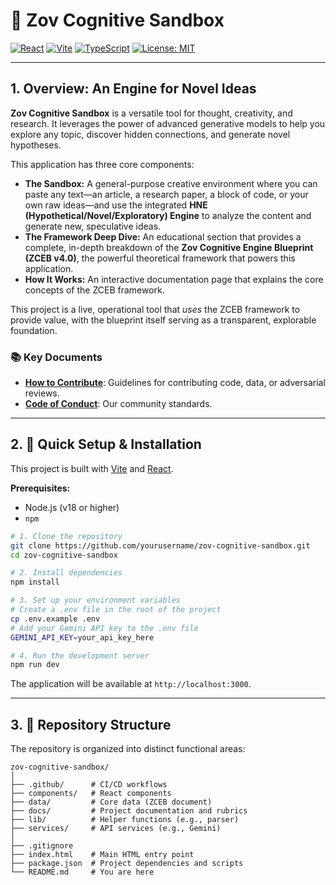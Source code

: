 # 🧠 Zov Cognitive Sandbox

[![React](https://img.shields.io/badge/react-^19-blue.svg)](https://react.dev/)
[![Vite](https://img.shields.io/badge/vite-^6-purple.svg)](https://vitejs.dev/)
[![TypeScript](https://img.shields.io/badge/typescript-~5.8-blue.svg)](https://www.typescriptlang.org/)
[![License: MIT](https://img.shields.io/badge/License-MIT-yellow.svg)](LICENSE)

---

## 1. Overview: An Engine for Novel Ideas

**Zov Cognitive Sandbox** is a versatile tool for thought, creativity, and research. It leverages the power of advanced generative models to help you explore any topic, discover hidden connections, and generate novel hypotheses.

This application has three core components:

*   **The Sandbox:** A general-purpose creative environment where you can paste any text—an article, a research paper, a block of code, or your own raw ideas—and use the integrated **HNE (Hypothetical/Novel/Exploratory) Engine** to analyze the content and generate new, speculative ideas.
*   **The Framework Deep Dive:** An educational section that provides a complete, in-depth breakdown of the **Zov Cognitive Engine Blueprint (ZCEB v4.0)**, the powerful theoretical framework that powers this application.
*   **How It Works:** An interactive documentation page that explains the core concepts of the ZCEB framework.

This project is a live, operational tool that *uses* the ZCEB framework to provide value, with the blueprint itself serving as a transparent, explorable foundation.

### 📚 Key Documents

*   **[How to Contribute](./CONTRIBUTING.md)**: Guidelines for contributing code, data, or adversarial reviews.
*   **[Code of Conduct](./CODE_OF_CONDUCT.md)**: Our community standards.

---

## 2. 🚀 Quick Setup & Installation

This project is built with [Vite](https://vitejs.dev/) and [React](https://react.dev/).

**Prerequisites:**
*   Node.js (v18 or higher)
*   `npm`

```bash
# 1. Clone the repository
git clone https://github.com/yourusername/zov-cognitive-sandbox.git
cd zov-cognitive-sandbox

# 2. Install dependencies
npm install

# 3. Set up your environment variables
# Create a .env file in the root of the project
cp .env.example .env
# Add your Gemini API key to the .env file
GEMINI_API_KEY=your_api_key_here

# 4. Run the development server
npm run dev
```
The application will be available at `http://localhost:3000`.

---

## 3. 📂 Repository Structure

The repository is organized into distinct functional areas:

```
zov-cognitive-sandbox/
│
├── .github/      # CI/CD workflows
├── components/   # React components
├── data/         # Core data (ZCEB document)
├── docs/         # Project documentation and rubrics
├── lib/          # Helper functions (e.g., parser)
├── services/     # API services (e.g., Gemini)
│
├── .gitignore
├── index.html    # Main HTML entry point
├── package.json  # Project dependencies and scripts
└── README.md     # You are here
```
